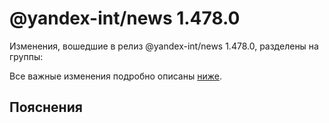 # @yandex-int/news 1.478.0

<!-- ЧЕЛОВЕЧЕСКОЕ ВСТУПЛЕНИЕ -->

Изменения, вошедшие в релиз @yandex-int/news 1.478.0, разделены на группы:

Все важные изменения подробно описаны [ниже](#Пояснения).

## Пояснения

